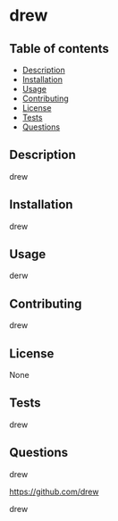 # drew
## Table of contents

- [Description](#description)
- [Installation](#installation)
- [Usage](#usage)
- [Contributing](#contributing)
- [License](#license)
- [Tests](#tests)
- [Questions](#github)


       
## Description

drew

## Installation

drew

## Usage

derw

## Contributing

drew

## License

None

## Tests

drew

## Questions
drew

https://github.com/drew

drew
        